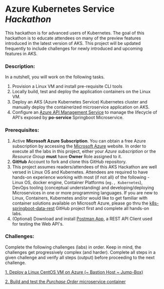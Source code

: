 #  Azure Kubernetes Service *Hackathon*
This hackathon is for advanced users of Kubernetes.  The goal of this hackathon is to educate attendees on many of the preview features introduced in the latest version of AKS.  This project will be updated frequently to include challenges for newly introduced and upcoming features in AKS.

### Description:

In a nutshell, you will work on the following tasks.
1.  Provision a Linux VM and install pre-requisite CLI tools
2.  Locally build, test and deploy the application containers on the Linux VM.
2.  Deploy an AKS (Azure Kubernetes Service) Kubernetes cluster and manually deploy the containerized microservice application on AKS.
5.  Configure an [Azure API Management Service](https://docs.microsoft.com/en-us/azure/api-management/) to manage the lifecycle of API's exposed by **po-service** Springboot Microservice.

### Prerequisites:
1.  Active **Microsoft Azure Subscription**.  You can obtain a free Azure subscription by accessing the [Microsoft Azure](https://azure.microsoft.com/en-us/?v=18.12) website.  In order to execute all the labs in this project, either your *Azure subscription* or the *Resource Group* **must** have **Owner** Role assigned to it.
2.  **GitHub** Account to fork and clone this GitHub repository.
3.  This project assumes readers/attendees of this AKS Hackathon are well versed in Linux OS and Kubernetes.  Attendees are required to have hands-on experience working with most (if not all) of the following - Linux OS, docker engine, Container Platforms (`eg., Kubernetes`), DevOps tooling (conceptual understanding) and developing/deploying Microservices in one or more programming languages.  If you are new to Linux, Containers, Kubernetes and/or would like to get familiar with container solutions available on Microsoft Azure, please go thru the [k8s-springboot-data-rest](https://github.com/ganrad/k8s-springboot-data-rest) GitHub project first and complete all hands-on labs.
4.  (Optional) Download and install [Postman App](https://www.getpostman.com/apps), a REST API Client used for testing the Web API's.

### Challenges:
Complete the following challenges (labs) in order.  Keep in mind, the challenges get progressively complex (and harder).   Complete all steps in a given challenge and verify all steps (output) before proceeding to the next challenge.

[1. Deploy a Linux CentOS VM on Azure (~ Bastion Host ~ Jump-Box)](https://github.com/ganrad/aks-hackathon/tree/master/1-Deploy-LinuxVM)

[2. Build and test the *Purchase Order* microservice container](https://github.com/ganrad/aks-hackathon/tree/master/2-Test-Microservice)
